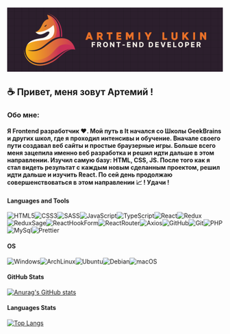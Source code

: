 [![Header](https://github.com/ArtLevel/artLevel/blob/main/assets/header.png)](https://github.com/ArtLevel)

## ☕ Привет, меня зовут Артемий !

### Обо мне:

#### Я Frontend разработчик ❤️. Мой путь в It начался со Школы GeekBrains и других школ, где я проходил интенсивы и обучение. Вначале своего пути создавал веб сайты и простые браузерные игры. Больше всего меня зацепила именно веб разработка и решил идти дальше в этом направлении. Изучил самую базу: HTML, CSS, JS. После того как я стал видеть результат с каждым новым сделанным проектом, решил идти дальше и изучить React. По сей день продолжаю совершенствоваться в этом направлении 📈 ! Удачи !

#### Languages and Tools

![HTML5](https://img.shields.io/badge/HTML5-E34F26.svg?style=for-the-badge&logo=HTML5&logoColor=white)![CSS3](https://img.shields.io/badge/CSS-663399.svg?style=for-the-badge&logo=CSS&logoColor=white)![SASS](https://img.shields.io/badge/Sass-CC6699.svg?style=for-the-badge&logo=Sass&logoColor=white)![JavaScript](https://img.shields.io/badge/JavaScript-F7DF1E.svg?style=for-the-badge&logo=JavaScript&logoColor=black)![TypeScript](https://img.shields.io/badge/TypeScript-3178C6.svg?style=for-the-badge&logo=TypeScript&logoColor=white)![React](https://img.shields.io/badge/React-61DAFB.svg?style=for-the-badge&logo=React&logoColor=black)![Redux](https://img.shields.io/badge/Redux-764ABC.svg?style=for-the-badge&logo=Redux&logoColor=white)![ReduxSage](https://img.shields.io/badge/ReduxSaga-999999.svg?style=for-the-badge&logo=Redux-Saga&logoColor=white)![ReactHookForm](https://img.shields.io/badge/React%20Hook%20Form-EC5990.svg?style=for-the-badge&logo=React-Hook-Form&logoColor=white)![ReactRouter](https://img.shields.io/badge/React%20Router-CA4245.svg?style=for-the-badge&logo=React-Router&logoColor=white)![Axios](https://img.shields.io/badge/Axios-5A29E4.svg?style=for-the-badge&logo=Axios&logoColor=white)![GitHub](https://img.shields.io/badge/GitHub-181717.svg?style=for-the-badge&logo=GitHub&logoColor=white)![Git](https://img.shields.io/badge/Git-F05032.svg?style=for-the-badge&logo=Git&logoColor=white)![PHP](https://img.shields.io/badge/PHP-777BB4.svg?style=for-the-badge&logo=PHP&logoColor=white)![MySql](https://img.shields.io/badge/MySQL-4479A1.svg?style=for-the-badge&logo=MySQL&logoColor=white)![Prettier](https://img.shields.io/badge/Prettier-F7B93E.svg?style=for-the-badge&logo=Prettier&logoColor=black)

#### OS

![Windows](https://img.shields.io/badge/Windows-0078D6?style=for-the-badge&logo=windows&logoColor=white)![ArchLinux](https://img.shields.io/badge/Arch%20Linux-1793D1.svg?style=for-the-badge&logo=Arch-Linux&logoColor=white)![Ubuntu](https://img.shields.io/badge/Ubuntu-E95420.svg?style=for-the-badge&logo=Ubuntu&logoColor=white)![Debian](https://img.shields.io/badge/Debian-A81D33.svg?style=for-the-badge&logo=Debian&logoColor=white)![macOS](https://img.shields.io/badge/macOS-000000.svg?style=for-the-badge&logo=macOS&logoColor=white)

#### GitHub Stats

[![Anurag's GitHub stats](https://github-readme-stats.vercel.app/api?username=artLevel)](https://github.com/anuraghazra/github-readme-stats&show_icons=true&theme=dark)

#### Languages Stats

[![Top Langs](https://github-readme-stats.vercel.app/api/top-langs/?username=artLevel)](https://github.com/artLevel/github-readme-stats)

